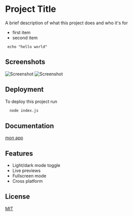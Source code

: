 
# Project Title

A brief description of what this project does and who it's for

- first item
- second item

``` echo "hello world"```


## Screenshots

![Screenshot](./assets/data/screenshot_desktop.png)
![Screenshot](./assets/data/screenshot_mobile.png)


## Deployment

To deploy this project run

```bash
  node index.js
```


## Documentation

[mon app](https://github.com/Theeoracle14/app2)


## Features

- Light/dark mode toggle
- Live previews
- Fullscreen mode
- Cross platform


## License

[MIT](https://choosealicense.com/licenses/mit/)

